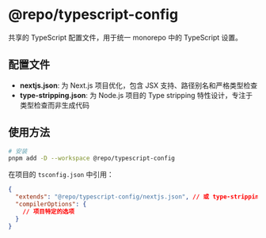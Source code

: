 # @repo/typescript-config

共享的 TypeScript 配置文件，用于统一 monorepo 中的 TypeScript 设置。

## 配置文件

- **nextjs.json**: 为 Next.js 项目优化，包含 JSX 支持、路径别名和严格类型检查
- **type-stripping.json**: 为 Node.js 项目的 Type stripping 特性设计，专注于类型检查而非生成代码

## 使用方法

```bash
# 安装
pnpm add -D --workspace @repo/typescript-config
```

在项目的 `tsconfig.json` 中引用：

```json
{
  "extends": "@repo/typescript-config/nextjs.json", // 或 type-stripping.json
  "compilerOptions": {
    // 项目特定的选项
  }
}
```
